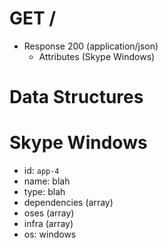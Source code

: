 # GET /
+ Response 200 (application/json)
    + Attributes (Skype Windows)

# Data Structures

# Skype Windows

- id: `app-4`
- name: blah
- type: blah
- dependencies (array)
- oses (array)
- infra (array)
- os: windows
